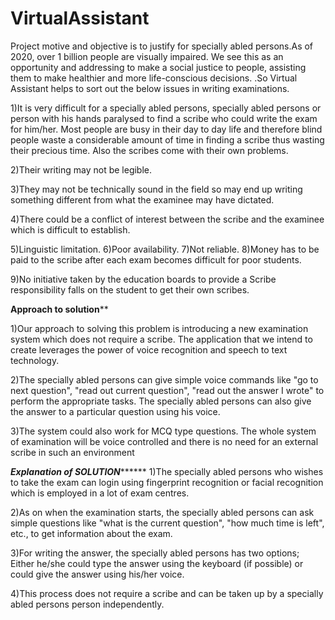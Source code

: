 # VirtualAssistant




Project motive and objective is to justify for specially abled  persons.As of 2020, over 1 billion people are visually impaired.
We see this as an opportunity and addressing  to make a social justice to people, assisting them to make healthier and more life-conscious decisions.
.So Virtual Assistant helps to  sort out the below issues in writing examinations.


1)It is very difficult for a specially abled persons, specially abled persons or person with his hands paralysed to find a scribe who could write the exam for him/her. Most people are busy in their day to day life and therefore blind people waste a considerable amount of time in finding a scribe thus wasting their precious time. Also the scribes come with their own problems. 

2)Their writing may not be legible. 

3)They may not be technically sound in the field so may end up writing something different from   what  the examinee may have dictated. 

4)There could be a conflict of interest between the scribe and the examinee which is difficult to establish.

5)Linguistic limitation.
6)Poor availability.
7)Not reliable.
8)Money has to be paid to the scribe after each exam becomes difficult for poor students.

9)No initiative taken by the education boards to provide a Scribe responsibility falls on the student to get their own scribes.


******Approach to solution********

1)Our approach to solving this problem is introducing a new examination system which does not require a scribe. The application that we intend to create leverages the power of voice recognition and speech to text technology. 

2)The specially abled persons can give simple voice commands like "go to next question", "read out current question", "read out the answer I wrote" to perform the appropriate tasks. The specially abled persons can also give the answer to a particular question using his voice. 

3)The system could also work for MCQ type questions. The whole system of examination will be voice controlled and there is no need for an external scribe in such an environment


*******Explanation of SOLUTION*************
1)The specially abled persons who wishes to take the exam can login using fingerprint recognition or facial recognition which is employed in a lot of exam centres.
 
2)As on when the examination starts, the specially abled persons can ask simple questions like "what is the current question", "how much time is left", etc., to get information about the exam. 

3)For writing the answer, the specially abled persons has two options; Either he/she could type the answer using the keyboard (if possible) or could give the answer using his/her voice. 

4)This process does not require a scribe and can be taken up by a specially abled persons person independently.



